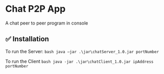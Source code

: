 # Chat P2P App

A chat peer to peer program in console

## ✅ Installation

To run the Server: ```bash java –jar .\jar\chatServer_1.0.jar portNumber ```

To run the Client ```bash java -jar .\jar\chatClient_1.0.jar ipAddress portNumber ```
